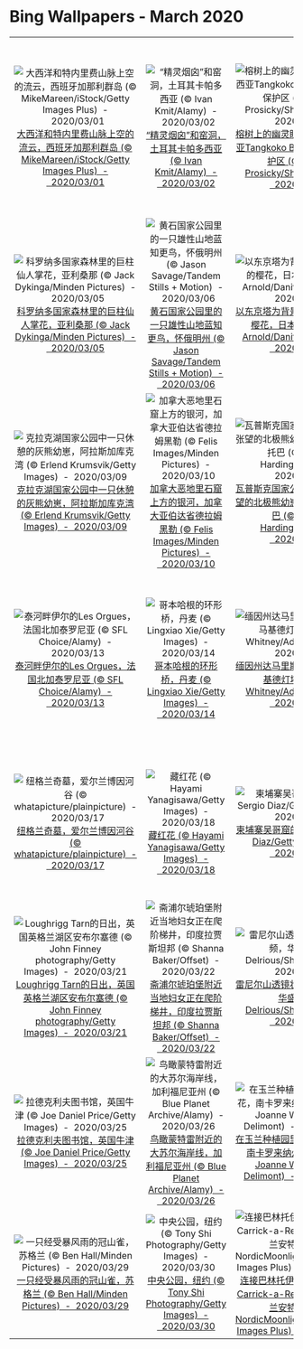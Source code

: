 # Bing Wallpapers - March 2020

| | | | |
|:-------------------------:|:-------------------------:|:-------------------------:|:-------------------------:|
| ![大西洋和特内里费山脉上空的流云，西班牙加那利群岛 (© MikeMareen/iStock/Getty Images Plus)  -  2020/03/01](https://cn.bing.com/th?id=OHR.FlowingClouds_ZH-CN0721854476_UHD.jpg&w=480)[大西洋和特内里费山脉上空的流云，西班牙加那利群岛 (© MikeMareen/iStock/Getty Images Plus)  -  2020/03/01](https://cn.bing.com/th?id=OHR.FlowingClouds_ZH-CN0721854476_UHD.jpg) | ![“精灵烟囟”和窑洞，土耳其卡帕多西亚 (© Ivan Kmit/Alamy)  -  2020/03/02](https://cn.bing.com/th?id=OHR.SeussianLandscape_ZH-CN0785428057_UHD.jpg&w=480)[“精灵烟囟”和窑洞，土耳其卡帕多西亚 (© Ivan Kmit/Alamy)  -  2020/03/02](https://cn.bing.com/th?id=OHR.SeussianLandscape_ZH-CN0785428057_UHD.jpg) | ![榕树上的幽灵眼镜猴，印度尼西亚Tangkoko Batuangus自然保护区 (© Ondrej Prosicky/Shutterstock)  -  2020/03/03](https://cn.bing.com/th?id=OHR.SpectralTarsiers_ZH-CN1108590907_UHD.jpg&w=480)[榕树上的幽灵眼镜猴，印度尼西亚Tangkoko Batuangus自然保护区 (© Ondrej Prosicky/Shutterstock)  -  2020/03/03](https://cn.bing.com/th?id=OHR.SpectralTarsiers_ZH-CN1108590907_UHD.jpg) | ![Dos Ojos自然公园里El Pit Cenote的潜水员，墨西哥金塔纳罗奥 (© Christia Vizl/Tandem Stills + Motion)  -  2020/03/04](https://cn.bing.com/th?id=OHR.ElPit_ZH-CN1174143508_UHD.jpg&w=480)[Dos Ojos自然公园里El Pit Cenote的潜水员，墨西哥金塔纳罗奥 (© Christia Vizl/Tandem Stills + Motion)  -  2020/03/04](https://cn.bing.com/th?id=OHR.ElPit_ZH-CN1174143508_UHD.jpg) |
| ![科罗纳多国家森林里的巨柱仙人掌花，亚利桑那 (© Jack Dykinga/Minden Pictures)  -  2020/03/05](https://cn.bing.com/th?id=OHR.CarnegieaGigantea_ZH-CN1238179361_UHD.jpg&w=480)[科罗纳多国家森林里的巨柱仙人掌花，亚利桑那 (© Jack Dykinga/Minden Pictures)  -  2020/03/05](https://cn.bing.com/th?id=OHR.CarnegieaGigantea_ZH-CN1238179361_UHD.jpg) | ![黄石国家公园里的一只雄性山地蓝知更鸟，怀俄明州 (© Jason Savage/Tandem Stills + Motion)  -  2020/03/06](https://cn.bing.com/th?id=OHR.BluebirdsYNP_ZH-CN1355093185_UHD.jpg&w=480)[黄石国家公园里的一只雄性山地蓝知更鸟，怀俄明州 (© Jason Savage/Tandem Stills + Motion)  -  2020/03/06](https://cn.bing.com/th?id=OHR.BluebirdsYNP_ZH-CN1355093185_UHD.jpg) | ![以东京塔为背景皇宫附近盛开的樱花，日本东京 (© Jon Arnold/Danita Delimont)  -  2020/03/07](https://cn.bing.com/th?id=OHR.TokyoMoat_ZH-CN1430508337_UHD.jpg&w=480)[以东京塔为背景皇宫附近盛开的樱花，日本东京 (© Jon Arnold/Danita Delimont)  -  2020/03/07](https://cn.bing.com/th?id=OHR.TokyoMoat_ZH-CN1430508337_UHD.jpg) | ![曼哈顿河滨公园中的圣女贞德纪念碑 (© Chase Guttman/Alamy)  -  2020/03/08](https://cn.bing.com/th?id=OHR.JoanNYC_ZH-CN1501350561_UHD.jpg&w=480)[曼哈顿河滨公园中的圣女贞德纪念碑 (© Chase Guttman/Alamy)  -  2020/03/08](https://cn.bing.com/th?id=OHR.JoanNYC_ZH-CN1501350561_UHD.jpg) |
| ![克拉克湖国家公园中一只休憩的灰熊幼崽，阿拉斯加库克湾 (© Erlend Krumsvik/Getty Images)  -  2020/03/09](https://cn.bing.com/th?id=OHR.SnoozyTheBear_ZH-CN1561515228_UHD.jpg&w=480)[克拉克湖国家公园中一只休憩的灰熊幼崽，阿拉斯加库克湾 (© Erlend Krumsvik/Getty Images)  -  2020/03/09](https://cn.bing.com/th?id=OHR.SnoozyTheBear_ZH-CN1561515228_UHD.jpg) | ![加拿大恶地里石窟上方的银河，加拿大亚伯达省德拉姆黑勒 (© Felis Images/Minden Pictures)  -  2020/03/10](https://cn.bing.com/th?id=OHR.DrumhellerBadlands_ZH-CN3069391817_UHD.jpg&w=480)[加拿大恶地里石窟上方的银河，加拿大亚伯达省德拉姆黑勒 (© Felis Images/Minden Pictures)  -  2020/03/10](https://cn.bing.com/th?id=OHR.DrumhellerBadlands_ZH-CN3069391817_UHD.jpg) | ![瓦普斯克国家公园内向洞穴外张望的北极熊幼崽，加拿大马尼托巴 (© Robert Harding/Alamy)  -  2020/03/11](https://cn.bing.com/th?id=OHR.CubsEmerge_ZH-CN1697031244_UHD.jpg&w=480)[瓦普斯克国家公园内向洞穴外张望的北极熊幼崽，加拿大马尼托巴 (© Robert Harding/Alamy)  -  2020/03/11](https://cn.bing.com/th?id=OHR.CubsEmerge_ZH-CN1697031244_UHD.jpg) | ![西耶斯塔海滩鸟瞰图，佛罗里达西耶斯塔岛 (© Julie Palermo/Getty Images)  -  2020/03/12](https://cn.bing.com/th?id=OHR.SiestaKey_ZH-CN1759696989_UHD.jpg&w=480)[西耶斯塔海滩鸟瞰图，佛罗里达西耶斯塔岛 (© Julie Palermo/Getty Images)  -  2020/03/12](https://cn.bing.com/th?id=OHR.SiestaKey_ZH-CN1759696989_UHD.jpg) |
| ![泰河畔伊尔的Les Orgues，法国北加泰罗尼亚 (© SFL Choice/Alamy)  -  2020/03/13](https://cn.bing.com/th?id=OHR.FrenchColorado_ZH-CN9446885520_UHD.jpg&w=480)[泰河畔伊尔的Les Orgues，法国北加泰罗尼亚 (© SFL Choice/Alamy)  -  2020/03/13](https://cn.bing.com/th?id=OHR.FrenchColorado_ZH-CN9446885520_UHD.jpg) | ![哥本哈根的环形桥，丹麦 (© Lingxiao Xie/Getty Images)  -  2020/03/14](https://cn.bing.com/th?id=OHR.Cirkelbroen_ZH-CN9645986135_UHD.jpg&w=480)[哥本哈根的环形桥，丹麦 (© Lingxiao Xie/Getty Images)  -  2020/03/14](https://cn.bing.com/th?id=OHR.Cirkelbroen_ZH-CN9645986135_UHD.jpg) | ![缅因州达马里斯科塔地区的佩马基德灯塔 (© Tom Whitney/Adobe Stock)  -  2020/03/15](https://cn.bing.com/th?id=OHR.MetamorphicRocks_ZH-CN9753251368_UHD.jpg&w=480)[缅因州达马里斯科塔地区的佩马基德灯塔 (© Tom Whitney/Adobe Stock)  -  2020/03/15](https://cn.bing.com/th?id=OHR.MetamorphicRocks_ZH-CN9753251368_UHD.jpg) | ![克卢恩国家公园里的凯瑟琳湖和沃辛顿山，育空 (© plainpicture/Design Pics/Robert Postma)  -  2020/03/16](https://cn.bing.com/th?id=OHR.YukonGames_ZH-CN0135612170_UHD.jpg&w=480)[克卢恩国家公园里的凯瑟琳湖和沃辛顿山，育空 (© plainpicture/Design Pics/Robert Postma)  -  2020/03/16](https://cn.bing.com/th?id=OHR.YukonGames_ZH-CN0135612170_UHD.jpg) |
| ![纽格兰奇墓，爱尔兰博因河谷 (© whatapicture/plainpicture)  -  2020/03/17](https://cn.bing.com/th?id=OHR.Knowth_ZH-CN0295374506_UHD.jpg&w=480)[纽格兰奇墓，爱尔兰博因河谷 (© whatapicture/plainpicture)  -  2020/03/17](https://cn.bing.com/th?id=OHR.Knowth_ZH-CN0295374506_UHD.jpg) | ![藏红花 (© Hayami Yanagisawa/Getty Images)  -  2020/03/18](https://cn.bing.com/th?id=OHR.KeichitsuCrocuse_ZH-CN1061292366_UHD.jpg&w=480)[藏红花 (© Hayami Yanagisawa/Getty Images)  -  2020/03/18](https://cn.bing.com/th?id=OHR.KeichitsuCrocuse_ZH-CN1061292366_UHD.jpg) | ![柬埔寨吴哥窟的日出 (© Sergio Diaz/Getty Images)  -  2020/03/19](https://cn.bing.com/th?id=OHR.EquinoxAngkor_ZH-CN1157590532_UHD.jpg&w=480)[柬埔寨吴哥窟的日出 (© Sergio Diaz/Getty Images)  -  2020/03/19](https://cn.bing.com/th?id=OHR.EquinoxAngkor_ZH-CN1157590532_UHD.jpg) | ![一只苍鹭栖息在加利福尼亚索尔顿海的木桩上 (© Garret Suhrie/Cavan Images)  -  2020/03/20](https://cn.bing.com/th?id=OHR.SaltonSea_ZH-CN1265210111_UHD.jpg&w=480)[一只苍鹭栖息在加利福尼亚索尔顿海的木桩上 (© Garret Suhrie/Cavan Images)  -  2020/03/20](https://cn.bing.com/th?id=OHR.SaltonSea_ZH-CN1265210111_UHD.jpg) |
| ![Loughrigg Tarn的日出，英国英格兰湖区安布尔塞德 (© John Finney photography/Getty Images)  -  2020/03/21](https://cn.bing.com/th?id=OHR.LoughriggTarn_ZH-CN1404327665_UHD.jpg&w=480)[Loughrigg Tarn的日出，英国英格兰湖区安布尔塞德 (© John Finney photography/Getty Images)  -  2020/03/21](https://cn.bing.com/th?id=OHR.LoughriggTarn_ZH-CN1404327665_UHD.jpg) | ![斋浦尔琥珀堡附近当地妇女正在爬阶梯井，印度拉贾斯坦邦 (© Shanna Baker/Offset)  -  2020/03/22](https://cn.bing.com/th?id=OHR.StepWell_ZH-CN1542251750_UHD.jpg&w=480)[斋浦尔琥珀堡附近当地妇女正在爬阶梯井，印度拉贾斯坦邦 (© Shanna Baker/Offset)  -  2020/03/22](https://cn.bing.com/th?id=OHR.StepWell_ZH-CN1542251750_UHD.jpg) | ![雷尼尔山透镜状云的延时视频，华盛顿 (© Delrious/Shutterstock)  -  2020/03/23](https://cn.bing.com/th?id=OHR.LenticularVideo_ZH-CN2275732856_UHD.jpg&w=480)[雷尼尔山透镜状云的延时视频，华盛顿 (© Delrious/Shutterstock)  -  2020/03/23](https://cn.bing.com/th?id=OHR.LenticularVideo_ZH-CN2275732856_UHD.jpg) | ![黄喉蜂虎，西班牙埃斯特雷马杜拉 (© Martin Demmel/Offset)  -  2020/03/24](https://cn.bing.com/th?id=OHR.SpainBeeEaters_ZH-CN2414526119_UHD.jpg&w=480)[黄喉蜂虎，西班牙埃斯特雷马杜拉 (© Martin Demmel/Offset)  -  2020/03/24](https://cn.bing.com/th?id=OHR.SpainBeeEaters_ZH-CN2414526119_UHD.jpg) |
| ![拉德克利夫图书馆，英国牛津 (© Joe Daniel Price/Getty Images)  -  2020/03/25](https://cn.bing.com/th?id=OHR.RadcliffeCamera_ZH-CN2499323035_UHD.jpg&w=480)[拉德克利夫图书馆，英国牛津 (© Joe Daniel Price/Getty Images)  -  2020/03/25](https://cn.bing.com/th?id=OHR.RadcliffeCamera_ZH-CN2499323035_UHD.jpg) | ![鸟瞰蒙特雷附近的大苏尔海岸线，加利福尼亚州 (© Blue Planet Archive/Alamy)  -  2020/03/26](https://cn.bing.com/th?id=OHR.NoCaliCoast_ZH-CN2604627519_UHD.jpg&w=480)[鸟瞰蒙特雷附近的大苏尔海岸线，加利福尼亚州 (© Blue Planet Archive/Alamy)  -  2020/03/26](https://cn.bing.com/th?id=OHR.NoCaliCoast_ZH-CN2604627519_UHD.jpg) | ![在玉兰种植园里盛开的杜鹃花，南卡罗来纳州查尔斯顿 (© Joanne Wells/Danita Delimont)  -  2020/03/27](https://cn.bing.com/th?id=OHR.CharlestonAzaleas_ZH-CN3924268565_UHD.jpg&w=480)[在玉兰种植园里盛开的杜鹃花，南卡罗来纳州查尔斯顿 (© Joanne Wells/Danita Delimont)  -  2020/03/27](https://cn.bing.com/th?id=OHR.CharlestonAzaleas_ZH-CN3924268565_UHD.jpg) | ![悬崖边的福门托尔角灯塔，西班牙马略卡岛 (© Lasse Ekl?f/DEEPOL by plainpicture)  -  2020/03/28](https://cn.bing.com/th?id=OHR.FormentorHolidays_ZH-CN3392936755_UHD.jpg&w=480)[悬崖边的福门托尔角灯塔，西班牙马略卡岛 (© Lasse Ekl?f/DEEPOL by plainpicture)  -  2020/03/28](https://cn.bing.com/th?id=OHR.FormentorHolidays_ZH-CN3392936755_UHD.jpg) |
| ![一只经受暴风雨的冠山雀，苏格兰 (© Ben Hall/Minden Pictures)  -  2020/03/29](https://cn.bing.com/th?id=OHR.BorrowingDays_ZH-CN3558219803_UHD.jpg&w=480)[一只经受暴风雨的冠山雀，苏格兰 (© Ben Hall/Minden Pictures)  -  2020/03/29](https://cn.bing.com/th?id=OHR.BorrowingDays_ZH-CN3558219803_UHD.jpg) | ![中央公园，纽约 (© Tony Shi Photography/Getty Images)  -  2020/03/30](https://cn.bing.com/th?id=OHR.WalkingCentral_ZH-CN6818231087_UHD.jpg&w=480)[中央公园，纽约 (© Tony Shi Photography/Getty Images)  -  2020/03/30](https://cn.bing.com/th?id=OHR.WalkingCentral_ZH-CN6818231087_UHD.jpg) | ![连接巴林托伊附近两处悬崖的Carrick-a-Rede索桥，北爱尔兰安特里姆 (© NordicMoonlight/iStock/Getty Images Plus)  -  2020/03/31](https://cn.bing.com/th?id=OHR.CarrickSpring_ZH-CN7085146237_UHD.jpg&w=480)[连接巴林托伊附近两处悬崖的Carrick-a-Rede索桥，北爱尔兰安特里姆 (© NordicMoonlight/iStock/Getty Images Plus)  -  2020/03/31](https://cn.bing.com/th?id=OHR.CarrickSpring_ZH-CN7085146237_UHD.jpg) |  |
